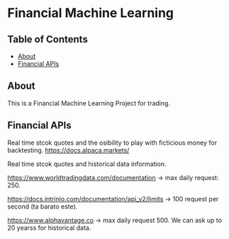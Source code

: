 # Financial Machine Learning

## Table of Contents

- [About](#about)
- [Financial APIs](#apis)

## About <a name = "about"></a>

This is a Financial Machine Learning Project for trading.

## Financial APIs <a name = "apis"></a>

Real time stcok quotes and the osibility to play with ficticious money for backtesting.
https://docs.alpaca.markets/

Real time stcok quotes and historical data information.

https://www.worldtradingdata.com/documentation -> max daily request: 250.

https://docs.intrinio.com/documentation/api_v2/limits -> 100 request per second (ta barato este).

https://www.alphavantage.co -> max daily request 500. We can ask up to 20 yearss for historical data.
